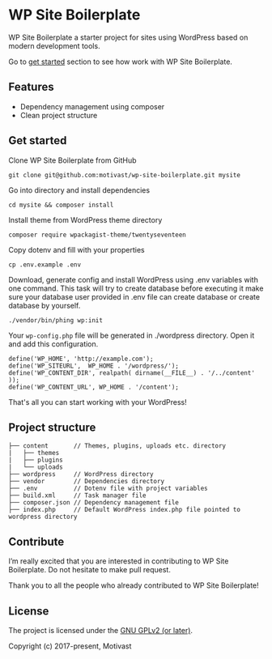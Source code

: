 # WP Site Boilerplate
WP Site Boilerplate a starter project for sites using WordPress based on modern development tools.

Go to [get started](#user-content-get-started) section to see how work with WP Site Boilerplate.

## Features
- Dependency management using composer
- Clean project structure

## Get started
Clone WP Site Boilerplate from GitHub

```git clone git@github.com:motivast/wp-site-boilerplate.git mysite```

Go into directory and install dependencies

```cd mysite && composer install```

Install theme from WordPress theme directory

```composer require wpackagist-theme/twentyseventeen```

Copy dotenv and fill with your properties

```cp .env.example .env```

Download, generate config and install WordPress using .env variables with one command. This task will try to create database before executing it make sure your database user provided in .env file can create database or create database by yourself.

```./vendor/bin/phing wp:init```

Your `wp-config.php` file will be generated in ./wordpress directory. Open it and add this configuration.

```
define('WP_HOME', 'http://example.com');
define('WP_SITEURL',  WP_HOME . '/wordpress/');
define('WP_CONTENT_DIR', realpath( dirname(__FILE__) . '/../content' ));
define('WP_CONTENT_URL', WP_HOME . '/content');
```

That's all you can start working with your WordPress!


## Project structure
```
├── content       // Themes, plugins, uploads etc. directory
|   ├── themes
|   ├── plugins
|   └── uploads
├── wordpress     // WordPress directory
├── vendor        // Dependencies directory
├── .env          // Dotenv file with project variables
├── build.xml     // Task manager file
├── composer.json // Dependency management file
├── index.php     // Default WordPress index.php file pointed to wordpress directory
```

## Contribute
I’m really excited that you are interested in contributing to WP Site Boilerplate. Do not hesitate to make pull request.

Thank you to all the people who already contributed to WP Site Boilerplate!

## License
The project is licensed under the [GNU GPLv2 (or later)](https://github.com/motivast/motiforms/blob/master/LICENSE).

Copyright (c) 2017-present, Motivast
